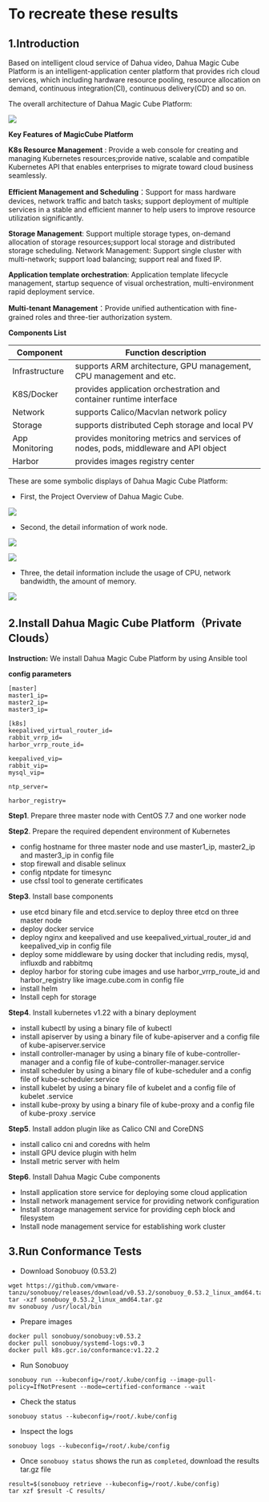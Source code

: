 # To recreate these results

## 1.Introduction

Based on intelligent cloud service of Dahua video, Dahua Magic Cube Platform is an intelligent-application center platform that provides rich cloud services, which including hardware resource pooling, resource allocation on demand, continuous integration(CI), continuous delivery(CD) and so on.

The overall architecture of Dahua Magic Cube Platform:

![](overallarch.bmp)

**Key Features of MagicCube Platform**

**K8s Resource Management** : Provide a web console for creating and managing Kubernetes resources;provide native, scalable and compatible Kubernetes API that enables enterprises to migrate toward cloud business seamlessly.

**Efficient Management and Scheduling**：Support for mass hardware devices, network traffic and batch tasks; support deployment of multiple services in a stable and efficient manner to help users to improve resource utilization significantly.

**Storage Management**: Support multiple storage types, on-demand allocation of storage resources;support local storage and distributed storage scheduling.
Network Management: Support single cluster with multi-network; support load balancing; support real and fixed IP.

**Application template orchestration**: Application template lifecycle management, startup sequence of visual orchestration, multi-environment rapid deployment service.

**Multi-tenant Management**：Provide unified authentication with fine-grained roles and three-tier authorization system.


**Components List**

| Component      | Function description                                         |
| -------------- | ------------------------------------------------------------ |
| Infrastructure | supports ARM architecture, GPU management, CPU management and etc. |
| K8S/Docker     | provides application orchestration and container runtime interface |
| Network        | supports Calico/Macvlan network policy                       |
| Storage        | supports distributed Ceph storage and local PV               |
| App Monitoring | provides monitoring metrics and services of nodes, pods, middleware and API object |
| Harbor         | provides images registry center                              |

These are some symbolic displays of Dahua Magic Cube Platform:

- First, the Project Overview of Dahua Magic Cube.

![](1.png)

- Second, the detail information of work node.

![](2.png)

![](3.png)

- Three, the detail information include the usage of CPU, network bandwidth, the amount of memory.

![](4.png)

## 2.Install Dahua Magic Cube Platform（Private Clouds）

**Instruction:** We install Dahua Magic Cube Platform by using Ansible tool

**config parameters**

```
[master]
master1_ip=
master2_ip=
master3_ip=

[k8s]
keepalived_virtual_router_id=
rabbit_vrrp_id=
harbor_vrrp_route_id=

keepalived_vip=
rabbit_vip=
mysql_vip=

ntp_server=

harbor_registry=
```

**Step1**. Prepare three master node with CentOS 7.7 and one worker node

**Step2**. Prepare the required dependent environment of Kubernetes

- config hostname for three master node and use master1_ip, master2_ip and master3_ip in config file
- stop firewall and disable selinux
- config ntpdate for timesync
- use cfssl tool to generate certificates

**Step3**. Install base components

- use etcd binary file and etcd.service to deploy three etcd on three master node
- deploy docker service 
- deploy nginx and keepalived and use keepalived_virtual_router_id and keepalived_vip in config file
- deploy some middleware by using docker that including redis, mysql, influxdb and rabbitmq
- deploy harbor for storing cube images and use harbor_vrrp_route_id and harbor_registry like image.cube.com in config file
- install helm
- Install ceph for storage

**Step4**. Install kubernetes v1.22 with a binary deployment

- install kubectl  by using a binary file of kubectl
- install apiserver by using a binary file of kube-apiserver and a config file of kube-apiserver.service
- install controller-manager by using a binary file of kube-controller-manager and a config file of kube-controller-manager.service
- install scheduler by using a binary file of kube-scheduler and a config file of kube-scheduler.service
- install kubelet by using a binary file of kubelet  and a config file of kubelet .service
- install kube-proxy by using a binary file of kube-proxy  and a config file of kube-proxy .service

**Step5**. Install addon plugin like as Calico CNI and CoreDNS

- install calico cni and coredns with helm
- install GPU device plugin with helm
- Install metric server with helm

**Step6**. Install Dahua Magic Cube components

- Install application store service for deploying some cloud application
- Install network management service for providing network configuration
- Install storage management service for providing ceph block and filesystem
- Install node management service for establishing work cluster


## 3.Run Conformance Tests

- Download Sonobuoy (0.53.2)

```
wget https://github.com/vmware-tanzu/sonobuoy/releases/download/v0.53.2/sonobuoy_0.53.2_linux_amd64.tar.gz
tar -xzf sonobuoy_0.53.2_linux_amd64.tar.gz
mv sonobuoy /usr/local/bin
```

- Prepare images

```
docker pull sonobuoy/sonobuoy:v0.53.2
docker pull sonobuoy/systemd-logs:v0.3
docker pull k8s.gcr.io/conformance:v1.22.2
```

- Run Sonobuoy

```
sonobuoy run --kubeconfig=/root/.kube/config --image-pull-policy=IfNotPresent --mode=certified-conformance --wait
```

- Check the status

```
sonobuoy status --kubeconfig=/root/.kube/config
```

- Inspect the logs

```
sonobuoy logs --kubeconfig=/root/.kube/config
```

- Once `sonobuoy status` shows the run as `completed`, download the results tar.gz file

```
result=$(sonobuoy retrieve --kubeconfig=/root/.kube/config)
tar xzf $result -C results/
```
